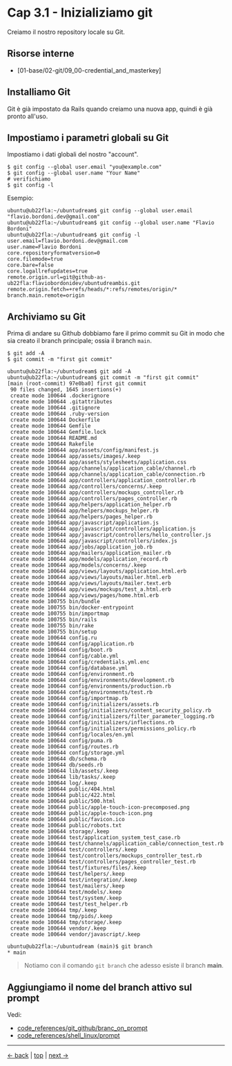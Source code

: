 # <a name="top"></a> Cap 3.1 - Inizializiamo git

Creiamo il nostro repository locale su Git.



## Risorse interne

- [01-base/02-git/09_00-credential_and_masterkey]


## Installiamo Git

Git è già impostato da Rails quando creiamo una nuova app, quindi è già pronto all'uso.




## Impostiamo i parametri globali su Git

Impostiamo i dati globali del nostro "account".

```shell
$ git config --global user.email "you@example.com"
$ git config --global user.name "Your Name"
# verifichiamo
$ git config -l
```

Esempio:

```shell
ubuntu@ub22fla:~/ubuntudream$ git config --global user.email "flavio.bordoni.dev@gmail.com"
ubuntu@ub22fla:~/ubuntudream$ git config --global user.name "Flavio Bordoni"
ubuntu@ub22fla:~/ubuntudream$ git config -l
user.email=flavio.bordoni.dev@gmail.com
user.name=Flavio Bordoni
core.repositoryformatversion=0
core.filemode=true
core.bare=false
core.logallrefupdates=true
remote.origin.url=git@github-as-ub22fla:flaviobordonidev/ubuntudreambis.git
remote.origin.fetch=+refs/heads/*:refs/remotes/origin/*
branch.main.remote=origin
```



## Archiviamo su Git

Prima di andare su Github dobbiamo fare il primo commit su Git in modo che sia creato il branch principale; ossia il branch `main`.

```shell
$ git add -A
$ git commit -m "first git commit"
```


```shell
ubuntu@ub22fla:~/ubuntudream$ git add -A
ubuntu@ub22fla:~/ubuntudream$ git commit -m "first git commit"
[main (root-commit) 97e0ba0] first git commit
 90 files changed, 1645 insertions(+)
 create mode 100644 .dockerignore
 create mode 100644 .gitattributes
 create mode 100644 .gitignore
 create mode 100644 .ruby-version
 create mode 100644 Dockerfile
 create mode 100644 Gemfile
 create mode 100644 Gemfile.lock
 create mode 100644 README.md
 create mode 100644 Rakefile
 create mode 100644 app/assets/config/manifest.js
 create mode 100644 app/assets/images/.keep
 create mode 100644 app/assets/stylesheets/application.css
 create mode 100644 app/channels/application_cable/channel.rb
 create mode 100644 app/channels/application_cable/connection.rb
 create mode 100644 app/controllers/application_controller.rb
 create mode 100644 app/controllers/concerns/.keep
 create mode 100644 app/controllers/mockups_controller.rb
 create mode 100644 app/controllers/pages_controller.rb
 create mode 100644 app/helpers/application_helper.rb
 create mode 100644 app/helpers/mockups_helper.rb
 create mode 100644 app/helpers/pages_helper.rb
 create mode 100644 app/javascript/application.js
 create mode 100644 app/javascript/controllers/application.js
 create mode 100644 app/javascript/controllers/hello_controller.js
 create mode 100644 app/javascript/controllers/index.js
 create mode 100644 app/jobs/application_job.rb
 create mode 100644 app/mailers/application_mailer.rb
 create mode 100644 app/models/application_record.rb
 create mode 100644 app/models/concerns/.keep
 create mode 100644 app/views/layouts/application.html.erb
 create mode 100644 app/views/layouts/mailer.html.erb
 create mode 100644 app/views/layouts/mailer.text.erb
 create mode 100644 app/views/mockups/test_a.html.erb
 create mode 100644 app/views/pages/home.html.erb
 create mode 100755 bin/bundle
 create mode 100755 bin/docker-entrypoint
 create mode 100755 bin/importmap
 create mode 100755 bin/rails
 create mode 100755 bin/rake
 create mode 100755 bin/setup
 create mode 100644 config.ru
 create mode 100644 config/application.rb
 create mode 100644 config/boot.rb
 create mode 100644 config/cable.yml
 create mode 100644 config/credentials.yml.enc
 create mode 100644 config/database.yml
 create mode 100644 config/environment.rb
 create mode 100644 config/environments/development.rb
 create mode 100644 config/environments/production.rb
 create mode 100644 config/environments/test.rb
 create mode 100644 config/importmap.rb
 create mode 100644 config/initializers/assets.rb
 create mode 100644 config/initializers/content_security_policy.rb
 create mode 100644 config/initializers/filter_parameter_logging.rb
 create mode 100644 config/initializers/inflections.rb
 create mode 100644 config/initializers/permissions_policy.rb
 create mode 100644 config/locales/en.yml
 create mode 100644 config/puma.rb
 create mode 100644 config/routes.rb
 create mode 100644 config/storage.yml
 create mode 100644 db/schema.rb
 create mode 100644 db/seeds.rb
 create mode 100644 lib/assets/.keep
 create mode 100644 lib/tasks/.keep
 create mode 100644 log/.keep
 create mode 100644 public/404.html
 create mode 100644 public/422.html
 create mode 100644 public/500.html
 create mode 100644 public/apple-touch-icon-precomposed.png
 create mode 100644 public/apple-touch-icon.png
 create mode 100644 public/favicon.ico
 create mode 100644 public/robots.txt
 create mode 100644 storage/.keep
 create mode 100644 test/application_system_test_case.rb
 create mode 100644 test/channels/application_cable/connection_test.rb
 create mode 100644 test/controllers/.keep
 create mode 100644 test/controllers/mockups_controller_test.rb
 create mode 100644 test/controllers/pages_controller_test.rb
 create mode 100644 test/fixtures/files/.keep
 create mode 100644 test/helpers/.keep
 create mode 100644 test/integration/.keep
 create mode 100644 test/mailers/.keep
 create mode 100644 test/models/.keep
 create mode 100644 test/system/.keep
 create mode 100644 test/test_helper.rb
 create mode 100644 tmp/.keep
 create mode 100644 tmp/pids/.keep
 create mode 100644 tmp/storage/.keep
 create mode 100644 vendor/.keep
 create mode 100644 vendor/javascript/.keep

ubuntu@ub22fla:~/ubuntudream (main)$ git branch
* main
```

> Notiamo con il comando `git branch` che adesso esiste il branch **main**.



## Aggiungiamo il nome del branch attivo sul prompt

Vedi:

- [code_references/git_github/branc_on_prompt]()
- [code_references/shell_linux/prompt]()



---

[<- back](https://github.com/flaviobordonidev/leanpubabrandnewcms/blob/master/ubuntudream/02-production/01_00-git_main_branch-it.md)
 | [top](#top) |
[next ->](https://github.com/flaviobordonidev/leanpubabrandnewcms/blob/master/ubuntudream/02-production/02_00-github_initializing-it.md)
